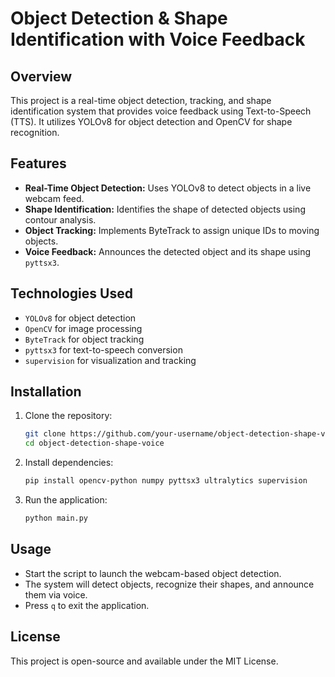 # Object Detection & Shape Identification with Voice Feedback

## Overview
This project is a real-time object detection, tracking, and shape identification system that provides voice feedback using Text-to-Speech (TTS). It utilizes YOLOv8 for object detection and OpenCV for shape recognition.

## Features
- **Real-Time Object Detection:** Uses YOLOv8 to detect objects in a live webcam feed.
- **Shape Identification:** Identifies the shape of detected objects using contour analysis.
- **Object Tracking:** Implements ByteTrack to assign unique IDs to moving objects.
- **Voice Feedback:** Announces the detected object and its shape using `pyttsx3`.

## Technologies Used
- `YOLOv8` for object detection
- `OpenCV` for image processing
- `ByteTrack` for object tracking
- `pyttsx3` for text-to-speech conversion
- `supervision` for visualization and tracking

## Installation
1. Clone the repository:
   ```sh
   git clone https://github.com/your-username/object-detection-shape-voice.git
   cd object-detection-shape-voice
   ```
2. Install dependencies:
   ```sh
   pip install opencv-python numpy pyttsx3 ultralytics supervision
   ```
3. Run the application:
   ```sh
   python main.py
   ```

## Usage
- Start the script to launch the webcam-based object detection.
- The system will detect objects, recognize their shapes, and announce them via voice.
- Press `q` to exit the application.

## License
This project is open-source and available under the MIT License.

